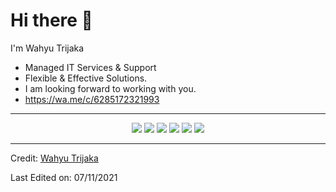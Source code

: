 
# Hi there 👋 
I'm Wahyu Trijaka

-  Managed IT Services & Support
-  Flexible & Effective Solutions.
-  I am looking forward to working with you.
-  https://wa.me/c/6285172321993
____

<p align="center">
<a href="https://t.me/wahyutrijaka"><img src="https://img.shields.io/badge/telegram-%230077B5.svg?&style=for-the-badge&logo=telegram&logoColor=white"/></a>
<a href="https://www.linkedin.com/in/wahyutrijaka/"><img src="https://img.shields.io/badge/LinkedIn-0077B5?style=for-the-badge&logo=linkedin&logoColor=white"/></a>
<a href="https://twitter.com/wahyu_trijaka"><img src="https://img.shields.io/badge/Twitter-1DA1F2?style=for-the-badge&logo=twitter&logoColor=white"/></a>
<a href="https://www.youtube.com/channel/UC2e2Ag_4j5RcspM1r1-WX8Q"><img src="https://img.shields.io/badge/YouTube-FF0000?style=for-the-badge&logo=youtube&logoColor=white"/></a>
<a href="https://www.instagram.com/wahyu.trijaka "><img src="https://img.shields.io/badge/Instagram-fbad50?style=for-the-badge&logo=instagram&logoColor=white"/></a>
<a href="https://web.facebook.com/wahyutrijaka1992 "><img src="https://img.shields.io/badge/Facebook-1877F2?style=for-the-badge&logo=facebook&logoColor=white"/></a>

____



Credit: [Wahyu Trijaka](https://github.com/wahyutrijaka)

Last Edited on: 07/11/2021
